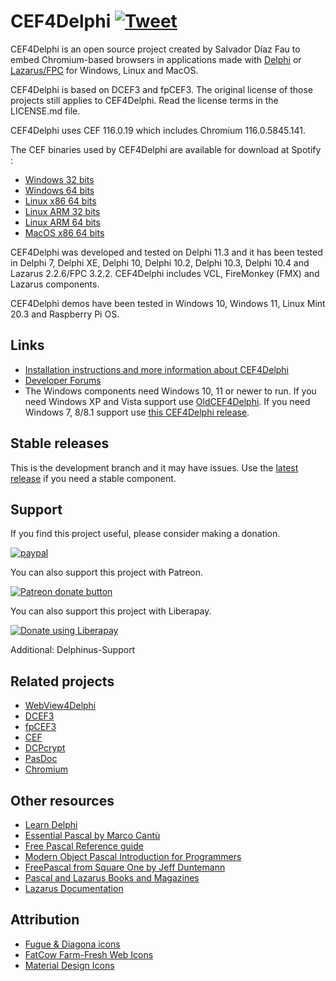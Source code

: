 # CEF4Delphi [![Tweet](https://img.shields.io/twitter/url/http/shields.io.svg?style=social)](https://twitter.com/intent/tweet?text=Use%20CEF4Delphi%20to%20embed%20Chromium-based%20browsers%20in%20your%20application&url=https://github.com/salvadordf/CEF4Delphi&via=briskbard&hashtags=cef4delphi,delphi,lazarus,fpc)
CEF4Delphi is an open source project created by Salvador Díaz Fau to embed Chromium-based browsers in applications made with [Delphi](https://www.embarcadero.com/products/delphi/starter) or [Lazarus/FPC](https://www.lazarus-ide.org/) for Windows, Linux and MacOS.

CEF4Delphi is based on DCEF3 and fpCEF3. The original license of those projects still applies to CEF4Delphi. Read the license terms in the LICENSE.md file.

CEF4Delphi uses CEF 116.0.19 which includes Chromium 116.0.5845.141. 

The CEF binaries used by CEF4Delphi are available for download at Spotify :
* [Windows   32 bits](https://cef-builds.spotifycdn.com/cef_binary_116.0.19%2Bgc6a20bc%2Bchromium-116.0.5845.141_windows32.tar.bz2)
* [Windows   64 bits](https://cef-builds.spotifycdn.com/cef_binary_116.0.19%2Bgc6a20bc%2Bchromium-116.0.5845.141_windows64.tar.bz2)
* [Linux x86 64 bits](https://cef-builds.spotifycdn.com/cef_binary_116.0.19%2Bgc6a20bc%2Bchromium-116.0.5845.141_linux64.tar.bz2)
* [Linux ARM 32 bits](https://cef-builds.spotifycdn.com/cef_binary_116.0.19%2Bgc6a20bc%2Bchromium-116.0.5845.141_linuxarm.tar.bz2)
* [Linux ARM 64 bits](https://cef-builds.spotifycdn.com/cef_binary_116.0.19%2Bgc6a20bc%2Bchromium-116.0.5845.141_linuxarm64.tar.bz2)
* [MacOS x86 64 bits](https://cef-builds.spotifycdn.com/cef_binary_116.0.19%2Bgc6a20bc%2Bchromium-116.0.5845.141_macosx64.tar.bz2)

CEF4Delphi was developed and tested on Delphi 11.3 and it has been tested in Delphi 7, Delphi XE, Delphi 10, Delphi 10.2, Delphi 10.3, Delphi 10.4 and Lazarus 2.2.6/FPC 3.2.2. CEF4Delphi includes VCL, FireMonkey (FMX) and Lazarus components.

CEF4Delphi demos have been tested in Windows 10, Windows 11, Linux Mint 20.3 and Raspberry Pi OS.

## Links
* [Installation instructions and more information about CEF4Delphi](https://www.briskbard.com/index.php?lang=en&pageid=cef)
* [Developer Forums](https://www.briskbard.com/forum)
* The Windows components need Windows 10, 11 or newer to run. If you need Windows XP and Vista support use [OldCEF4Delphi](https://github.com/salvadordf/OldCEF4Delphi). If you need Windows 7, 8/8.1 support use [this CEF4Delphi release](https://github.com/salvadordf/CEF4Delphi/releases/tag/109.0.5414.120).

## Stable releases 
This is the development branch and it may have issues. Use the [latest release](https://github.com/salvadordf/CEF4Delphi/releases/latest) if you need a stable component.

## Support
If you find this project useful, please consider making a donation.

[![paypal](https://www.paypalobjects.com/en_US/i/btn/btn_donateCC_LG.gif)](https://www.paypal.com/cgi-bin/webscr?cmd=_s-xclick&hosted_button_id=FTSD2CCGXTD86)

You can also support this project with Patreon.

<a href="https://patreon.com/salvadordf"><img src="https://c5.patreon.com/external/logo/become_a_patron_button.png" alt="Patreon donate button" /></a>

You can also support this project with Liberapay.

<a href="https://liberapay.com/salvadordf/donate"><img alt="Donate using Liberapay" src="https://liberapay.com/assets/widgets/donate.svg"></a>

Additional:
Delphinus-Support

## Related projects
* [WebView4Delphi](https://github.com/salvadordf/WebView4Delphi)
* [DCEF3](https://github.com/hgourvest/dcef3) 
* [fpCEF3](https://github.com/dliw/fpCEF3)
* [CEF](https://bitbucket.org/chromiumembedded/cef/)
* [DCPcrypt](https://sourceforge.net/projects/lazarus-ccr/files/DCPcrypt/)
* [PasDoc](https://pasdoc.github.io/)
* [Chromium](https://chromium.googlesource.com/chromium/src/)

## Other resources
* [Learn Delphi](https://learndelphi.org/)
* [Essential Pascal by Marco Cantù](https://www.marcocantu.com/epascal/)
* [Free Pascal Reference guide](https://www.freepascal.org/docs-html/ref/ref.html)
* [Modern Object Pascal Introduction for Programmers](https://castle-engine.io/modern_pascal)
* [FreePascal from Square One by Jeff Duntemann](http://www.copperwood.com/pub/FreePascalFromSquareOne.pdf)
* [Pascal and Lazarus Books and Magazines](https://wiki.freepascal.org/Pascal_and_Lazarus_Books_and_Magazines)
* [Lazarus Documentation](https://wiki.freepascal.org/Lazarus_Documentation)

## Attribution
* [Fugue & Diagona icons](http://yusukekamiyamane.com/)
* [FatCow Farm-Fresh Web Icons](https://www.fatcow.com/free-icons)
* [Material Design Icons](https://github.com/google/material-design-icons) 
